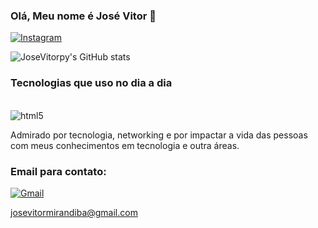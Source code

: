 ### Olá, Meu nome é José Vitor 👋

[![Instagram](https://img.shields.io/badge/Instagram-E4405F?style=for-the-badge&logo=instagram&logoColor=white)](https://www.instagram.com/_vitor1010/)

![JoseVitorpy's GitHub stats](https://github-readme-stats.vercel.app/api?username=JoseVitorpy&show_icons=true&theme=merko)

### Tecnologias que uso no dia a dia

<div style='display: inline_black'><br/>
<img align="center" alt='html5' src='https://img.shields.io/badge/Python-14354C?style=for-the-badge&logo=python&logoColor=white' />
</div>

Admirado por tecnologia, networking e por impactar a vida das pessoas com meus conhecimentos em tecnologia e outra áreas.

### Email para contato:
 [![Gmail](https://img.shields.io/badge/Gmail-D14836?style=for-the-badge&logo=gmail&logoColor=white)]()
 
 josevitormirandiba@gmail.com
